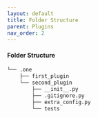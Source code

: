 ```yaml
---
layout: default
title: Folder Structure
parent: Plugins
nav_order: 2
---
```


#### Folder Structure

```bash
└── .one
    ├── first_plugin
    └── second_plugin
        ├── __init__.py
        ├── .gitignore.py
        ├── extra_config.py
        └── tests
```